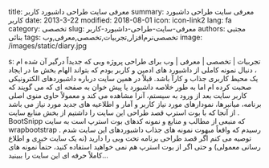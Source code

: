 title: معرفی سایت  طراحی داشبورد کاربر
summary: معرفی سایت  طراحی داشبورد کاربر
date: 2013-3-22
modified: 2018-08-01
icon:  icon-link2
lang: fa
category: تخصصی
slug: معرفی-سایت-طراحی-داشبورد-کاربر
authors: مجتبی بنائی
tags: تخصصی‌نرم‌افزار,تجربیات,تخصصی,معرفی,وب
image: /images/static/diary.jpg

s: تجربیات | تخصصی | معرفی | وب برای طراحی پروژه وبی که جدیداً درگیر آن شده ام ، دنبال نمونه کاملی از داشبورد های ادمین و کاربر بودم که بتواند الهام بخش ما در ایجاد یک محیط کاربری جذاب و کارآ باشد.  قبلاً در همین سایت درباره داشبوردهای الکترونیکی صحبت کرده ام اما به طور خلاصه داشبورد یا پیش خوان به صفحه ای که می گویند که کاربر سایت بعد از ورود به سیستم، آنرا مشاهده می کند و معمولاً حاوی منوی اصلی برنامه، میانبرها، نمودارهای مورد نیاز کاربر و آمار و اطلاعیه های جدید مورد نیاز می باشد .  از آنجا که با بوت استرپ قصد طراحی این سایت را داشتیم از بخش منابع سایت BootSnipp که منبعی از مطالب و منابع و نمونه کدهای بوت استرپ است به سایت wrapbootstrap رسیدم که واقعاً مبهوت نمونه های جذاب داشبوردهای این سایت شدم .  توصیه می کنم اگر قصد طراحی برنامه تحت وبی را دارید (نه یک سایت خبری و اطلاع رسانی معمولی) و حتی اگر از بوت استرپ هم نمی خواهید استفاده کنید، حتماً نمونه های کاملاً حرفه ای این سایت را ببینید...